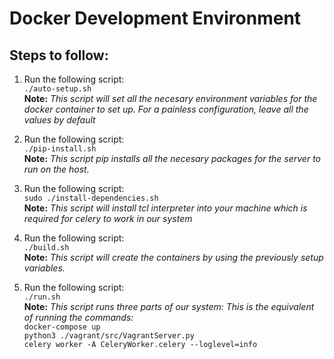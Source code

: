# Docker Development Environment
## Steps to follow:
1. Run the following script: <br/>
`./auto-setup.sh` <br/>
**Note:** 
*This script will set all the necesary environment variables for the docker container to set up. For a painless configuration, leave all the values by default* <br/>

2. Run the following script: <br/>
`./pip-install.sh`<br/>
**Note:** 
*This script pip installs all the necesary packages for the server to run on the host.* <br/>

3. Run the following script: <br/>
`sudo ./install-dependencies.sh`<br/>
**Note:** 
*This script will install tcl interpreter into your machine which is required for celery to work in our system* <br/>

3. Run the following script: <br/>
`./build.sh` <br/>
**Note:** 
*This script will create the containers by using the previously setup variables.* <br/>

4. Run the following script: <br/>
`./run.sh` <br/>
**Note:** 
*This script runs three parts of our system:  This is the equivalent of running the commands:* <br/>
`docker-compose up` <br/>
`python3 ./vagrant/src/VagrantServer.py` <br/>
`celery worker -A CeleryWorker.celery --loglevel=info `<br/>

